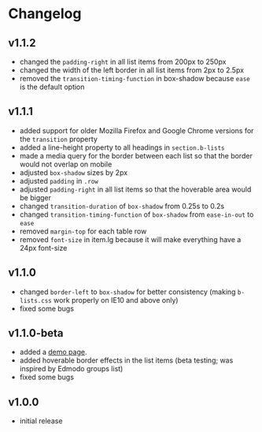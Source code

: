 # Changelog

## v1.1.2

- changed the `padding-right` in all list items from 200px to 250px
- changed the width of the left border in all list items from 2px to 2.5px
- removed the `transition-timing-function` in box-shadow because `ease` is the default option

## v1.1.1

- added support for older Mozilla Firefox and Google Chrome versions for the `transition` property
- added a line-height property to all headings in `section.b-lists`
- made a media query for the border between each list so that the border would not overlap on mobile
- adjusted `box-shadow` sizes by 2px
- adjusted `padding` in `.row`
- adjusted `padding-right` in all list items so that the hoverable area would be bigger
- changed `transition-duration` of `box-shadow` from 0.25s to 0.2s
- changed `transition-timing-function` of `box-shadow` from `ease-in-out` to `ease`
- removed `margin-top` for each table row
- removed `font-size` in item.lg because it will make everything have a 24px font-size

## v1.1.0

- changed `border-left` to `box-shadow` for better consistency (making `b-lists.css` work properly on IE10 and above only)
- fixed some bugs

## v1.1.0-beta

- added a [demo page](http://rawgit.com/1nonlyxtian/b-lists/master/test.html).
- added hoverable border effects in the list items (beta testing; was inspired by Edmodo groups list)
- fixed some bugs

## v1.0.0

- initial release

